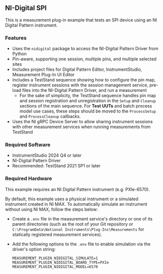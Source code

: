 ## NI-Digital SPI

This is a measurement plug-in example that tests an SPI device using an NI Digital
Pattern instrument.

### Features

- Uses the `nidigital` package to access the NI-Digital Pattern Driver from
  Python
- Pin-aware, supporting one session, multiple pins, and multiple selected sites
- Includes project files for Digital Pattern Editor, InstrumentStudio,
  Measurement Plug-In UI Editor
- Includes a TestStand sequence showing how to configure the pin map, register
  instrument sessions with the session management service, pre-load files into
  the NI-Digital Pattern Driver, and run a measurement
  - For the sake of simplicity, the TestStand sequence handles pin map and
  session registration and unregistration in the `Setup` and `Cleanup` sections
  of the main sequence. For **Test UUTs** and batch process model use cases,
  these steps should be moved to the `ProcessSetup` and `ProcessCleanup`
  callbacks.
- Uses the NI gRPC Device Server to allow sharing instrument sessions with other
  measurement services when running measurements from TestStand

### Required Software

- InstrumentStudio 2024 Q4 or later
- NI-Digital Pattern Driver
- Recommended: TestStand 2021 SP1 or later

### Required Hardware

This example requires an NI Digital Pattern instrument (e.g. PXIe-6570).

By default, this example uses a physical instrument or a simulated instrument
created in NI MAX. To automatically simulate an instrument without using NI MAX,
follow the steps below:
- Create a `.env` file in the measurement service's directory or one of its
  parent directories (such as the root of your Git repository or
  `C:\ProgramData\National Instruments\Plug-Ins\Measurements` for statically
  registered measurement services).
- Add the following options to the `.env` file to enable simulation via the
  driver's option string:

  ```
  MEASUREMENT_PLUGIN_NIDIGITAL_SIMULATE=1
  MEASUREMENT_PLUGIN_NIDIGITAL_BOARD_TYPE=PXIe
  MEASUREMENT_PLUGIN_NIDIGITAL_MODEL=6570
  ```
